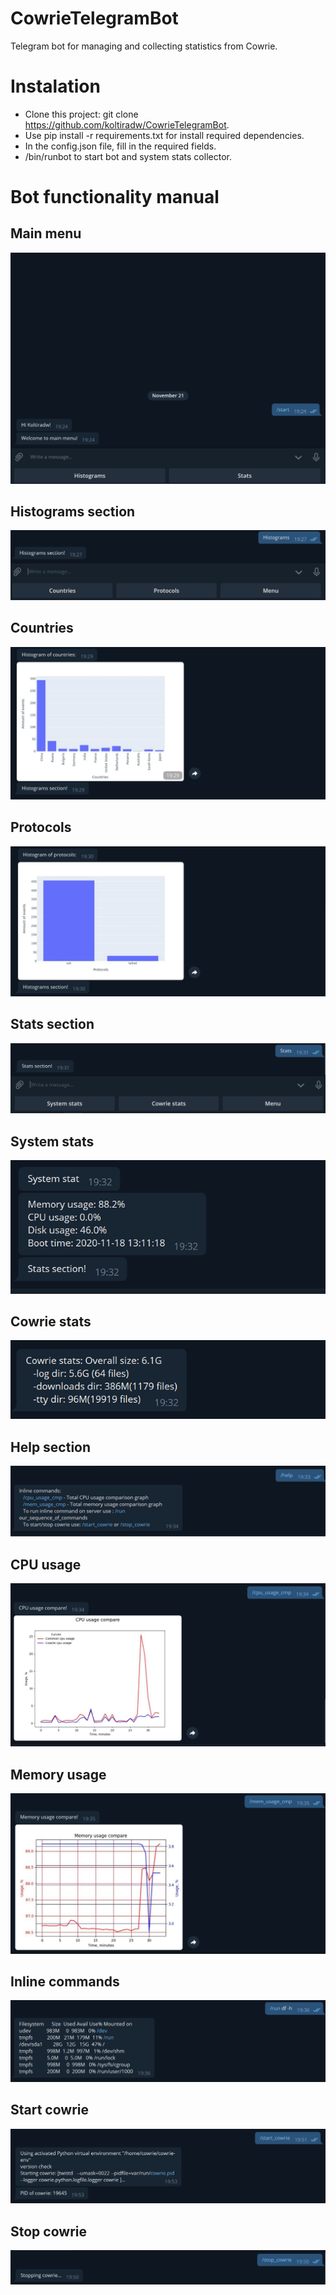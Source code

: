 # CowrieTelegramBot
Telegram bot for managing and collecting statistics from Cowrie.
# Instalation 
- Clone this project: git clone https://github.com/koltiradw/CowrieTelegramBot.
- Use pip install -r requirements.txt for install required dependencies.
- In the config.json file, fill in the required fields.
- /bin/runbot to start bot and system stats collector. 
# Bot functionality manual
## Main menu
![Main menu](https://github.com/koltiradw/CowrieTelegramBot/raw/main/docs/MainMenu.PNG)
## Histograms section
![Histograms section](https://github.com/koltiradw/CowrieTelegramBot/raw/main/docs/HistogramSection.PNG)
## Countries 
![Countries](https://github.com/koltiradw/CowrieTelegramBot/raw/main/docs/Countries.PNG)
## Protocols
![Protocols](https://github.com/koltiradw/CowrieTelegramBot/raw/main/docs/Protocols.PNG)
## Stats section
![Stats section](https://github.com/koltiradw/CowrieTelegramBot/raw/main/docs/StatsSection.PNG)
## System stats
![System stats](https://github.com/koltiradw/CowrieTelegramBot/raw/main/docs/SystemStats.PNG)
## Cowrie stats
![Cowrie stats](https://github.com/koltiradw/CowrieTelegramBot/raw/main/docs/CowrieStats.PNG)
## Help section
![Help section](https://github.com/koltiradw/CowrieTelegramBot/raw/main/docs/Help.PNG)
## CPU usage
![CPU usage](https://github.com/koltiradw/CowrieTelegramBot/raw/main/docs/CPU.PNG)
## Memory usage
![Memory usage](https://github.com/koltiradw/CowrieTelegramBot/raw/main/docs/Mem.PNG)
## Inline commands
![Inline commands](https://github.com/koltiradw/CowrieTelegramBot/raw/main/docs/Inline.PNG)
## Start cowrie
![Start cowrie](https://github.com/koltiradw/CowrieTelegramBot/raw/main/docs/Start.PNG)
## Stop cowrie
![Stop cowrie](https://github.com/koltiradw/CowrieTelegramBot/raw/main/docs/Stop.PNG)
